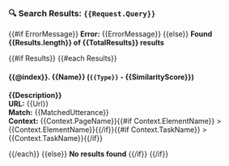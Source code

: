 ### 🔍 Search Results: `{{Request.Query}}`

{{#if ErrorMessage}}
**Error:** {{ErrorMessage}}
{{else}}
**Found {{Results.length}} of {{TotalResults}} results**

{{#if Results}}
{{#each Results}}
#### {{@index}}. {{Name}} (`{{Type}}` - {{SimilarityScore}})
**{{Description}}**  
**URL:** {{Url}}  
**Match:** {{MatchedUtterance}}  
**Context:** {{Context.PageName}}{{#if Context.ElementName}} > {{Context.ElementName}}{{/if}}{{#if Context.TaskName}} > {{Context.TaskName}}{{/if}}

{{/each}}
{{else}}
**No results found**
{{/if}}
{{/if}}
